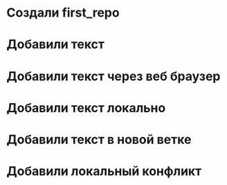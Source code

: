 ﻿# Создали first_repo

# Добавили текст

# Добавили текст через веб браузер

# Добавили текст локально

# Добавили текст в новой ветке

# Добавили локальный конфликт

